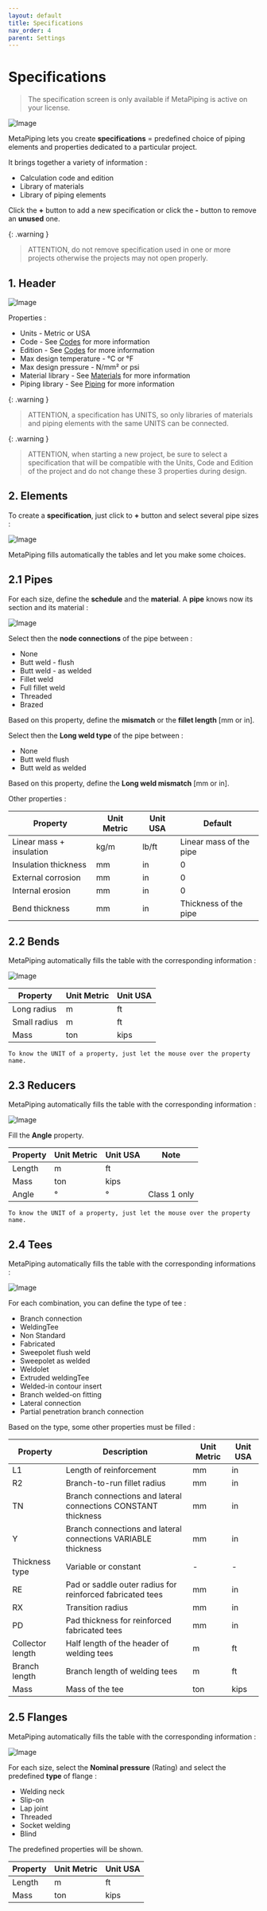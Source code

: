 ```yaml
---
layout: default
title: Specifications
nav_order: 4
parent: Settings
---
```


# Specifications

>The specification screen is only available if MetaPiping is active on your license.

![Image](../Images/Spec1.jpg)

MetaPiping lets you create **specifications** = predefined choice of piping elements and properties dedicated to a particular project.

It brings together a variety of information :

- Calculation code and edition
- Library of materials
- Library of piping elements

Click the **+** button to add a new specification or click the **-** button to remove an **unused** one.

{: .warning }
>ATTENTION, do not remove specification used in one or more projects otherwise the projects may not open properly.

## 1. Header

![Image](../Images/Spec2.jpg)

Properties :

- Units                         - Metric or USA
- Code                          - See [Codes](https://documentation.metapiping.com/Analysis/Codes.html) for more information
- Edition                       - See [Codes](https://documentation.metapiping.com/Analysis/Codes.html) for more information
- Max design temperature        - °C or °F
- Max design pressure           - N/mm² or psi
- Material library              - See [Materials](https://documentation.metapiping.com/Settings/Databases/Materials.html) for more information
- Piping library                - See [Piping](https://documentation.metapiping.com/Settings/Databases/Piping.html) for more information

{: .warning }
> ATTENTION, a specification has UNITS, so only libraries of materials and piping elements with the same UNITS can be connected.

{: .warning }
> ATTENTION, when starting a new project, be sure to select a specification that will be compatible with the Units, Code and Edition of the project and do not change these 3 properties during design.

## 2. Elements

To create a **specification**, just click to **+** button and select several pipe sizes :

![Image](../Images/Spec3.jpg)

MetaPiping fills automatically the tables and let you make some choices.

## 2.1 Pipes

For each size, define the **schedule** and the **material**. A **pipe** knows now its section and its material :

![Image](../Images/Spec4.jpg)

Select then the **node connections** of the pipe between :
- None
- Butt weld - flush
- Butt weld - as welded
- Fillet weld
- Full fillet weld
- Threaded
- Brazed

Based on this property, define the **mismatch** or the **fillet length** [mm or in].

Select then the **Long weld type** of the pipe between :
- None
- Butt weld flush
- Butt weld as welded

Based on this property, define the **Long weld mismatch** [mm or in].

Other properties :

| Property | Unit Metric | Unit USA | Default |
| -------- | ---- | ---- | -- |
| Linear mass + insulation | kg/m | lb/ft | Linear mass of the pipe |
| Insulation thickness | mm |in | 0 |
| External corrosion | mm | in | 0 |
| Internal erosion | mm | in | 0 |
| Bend thickness | mm | in | Thickness of the pipe |

## 2.2 Bends

MetaPiping automatically fills the table with the corresponding information :

![Image](../Images/Spec5.jpg)

| Property | Unit Metric | Unit USA | 
| -------- | ---- | ---- | 
| Long radius | m | ft | 
| Small radius | m | ft |
| Mass | ton | kips | 


    To know the UNIT of a property, just let the mouse over the property name.

## 2.3 Reducers

MetaPiping automatically fills the table with the corresponding information :

![Image](../Images/Spec6.jpg)

Fill the **Angle** property.

| Property | Unit Metric | Unit USA | Note |
| -------- | ---- | ---- | -- |
| Length | m | ft | |
| Mass | ton | kips | |
| Angle | ° | ° | Class 1 only|

    To know the UNIT of a property, just let the mouse over the property name.

## 2.4 Tees

MetaPiping automatically fills the table with the corresponding informations :

![Image](../Images/Spec7.jpg)

For each combination, you can define the type of tee :

- Branch connection
- WeldingTee
- Non Standard
- Fabricated
- Sweepolet flush weld
- Sweepolet as welded
- Weldolet
- Extruded weldingTee
- Welded-in contour insert
- Branch welded-on fitting
- Lateral connection
- Partial penetration branch connection

Based on the type, some other properties must be filled :

| Property | Description | Unit Metric | Unit USA |
| -------- | ---- | ---- | -- |
| L1 | Length of reinforcement | mm | in |
| R2 | Branch-to-run fillet radius | mm | in |
| TN | Branch connections and lateral connections CONSTANT thickness | mm | in |
| Y | Branch connections and lateral connections VARIABLE thickness | mm | in |
| Thickness type | Variable or constant | - | - |
| RE | Pad or saddle outer radius for reinforced fabricated tees  | mm | in |
| RX | Transition radius | mm | in |
| PD | Pad thickness for reinforced fabricated tees | mm | in |
| Collector length | Half length of the header of welding tees | m | ft |
| Branch length | Branch length of welding tees | m | ft |
| Mass | Mass of the tee | ton | kips |

## 2.5 Flanges

MetaPiping automatically fills the table with the corresponding information :

![Image](../Images/Spec8.jpg)

For each size, select the **Nominal pressure** (Rating) and select the predefined **type** of flange :

- Welding neck
- Slip-on
- Lap joint
- Threaded
- Socket welding
- Blind

The predefined properties will be shown.

| Property | Unit Metric | Unit USA |
| -------- | ---- | ---- |
| Length | m | ft |
| Mass | ton | kips |
